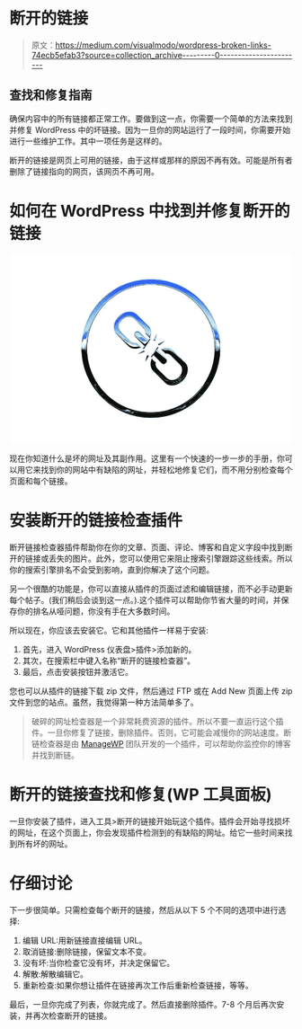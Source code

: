 # 断开的链接

> 原文：<https://medium.com/visualmodo/wordpress-broken-links-74ecb5efab3?source=collection_archive---------0----------------------->

## 查找和修复指南

确保内容中的所有链接都正常工作。要做到这一点，你需要一个简单的方法来找到并修复 WordPress 中的坏链接。因为一旦你的网站运行了一段时间，你需要开始进行一些维护工作。其中一项任务是这样的。

断开的链接是网页上可用的链接，由于这样或那样的原因不再有效。可能是所有者删除了链接指向的网页，该网页不再可用。

# 如何在 WordPress 中找到并修复断开的链接

![](img/80eac79ac9d1b2c162b8ff567f24670a.png)

现在你知道什么是坏的网址及其副作用。这里有一个快速的一步一步的手册，你可以用它来找到你的网站中有缺陷的网址，并轻松地修复它们，而不用分别检查每个页面和每个链接。

# 安装断开的链接检查插件

断开链接检查器插件帮助你在你的文章、页面、评论、博客和自定义字段中找到断开的链接或丢失的图片。此外，您可以使用它来阻止搜索引擎跟踪这些线索。所以你的搜索引擎排名不会受到影响，直到你解决了这个问题。

另一个很酷的功能是，你可以直接从插件的页面过滤和编辑链接，而不必手动更新每个帖子。(我们稍后会谈到这一点。).这个插件可以帮助你节省大量的时间，并保存你的排名从哑问题，你没有手在大多数时间。

所以现在，你应该去安装它。它和其他插件一样易于安装:

1.  首先，进入 WordPress 仪表盘>插件>添加新的。
2.  其次，在搜索栏中键入名称“断开的链接检查器”。
3.  最后，点击安装按钮并激活它。

您也可以从插件的链接下载 zip 文件，然后通过 FTP 或在 Add New 页面上传 zip 文件到您的站点。虽然，我觉得第一种方法简单多了。

> 破碎的网址检查器是一个非常耗费资源的插件。所以不要一直运行这个插件。一旦你修复了链接，删除插件。否则，它可能会减慢你的网站速度。断链检查器是由 [ManageWP](https://visualmodo.com/use-wp-db-manager-to-implement-wordpress-database-management/) 团队开发的一个插件，可以帮助你监控你的博客并找到断链。

# 断开的链接查找和修复(WP 工具面板)

一旦你安装了插件，进入工具>断开的链接开始玩这个插件。插件会开始寻找损坏的网址，在这个页面上，你会发现插件检测到的有缺陷的网址。给它一些时间来找到所有坏的网址。

# 仔细讨论

下一步很简单。只需检查每个断开的链接，然后从以下 5 个不同的选项中进行选择:

1.  编辑 URL:用新链接直接编辑 URL。
2.  取消链接:删除链接，保留文本不变。
3.  没有坏:当你检查它没有坏，并决定保留它。
4.  解散:解散编辑它。
5.  重新检查:如果你想让插件在链接再次工作后重新检查链接，等等。

最后，一旦你完成了列表，你就完成了。然后直接删除插件。7-8 个月后再次安装，并再次检查断开的链接。